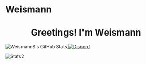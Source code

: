 # Weismann

<h1 align="center">Greetings! I'm Weismann</h1>
<img src="https://github-readme-stats.vercel.app/api/top-langs/?username=WeismannS&theme=default&show_icons=true&hide_border=true&layout=compact" alt="WeismannS's GitHub Stats" /><a href="https://discord.com/users/432158415528394762">
<img src="https://lanyard.cnrad.dev/api/432158415528394762?borderRadius=20px&bg=00000000" alt="Discord" /></a>
<p> <img alt="Stats2" src="https://github-readme-streak-stats.herokuapp.com/?user=WeismannS&theme=dracula" /> </p>
